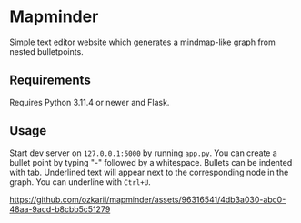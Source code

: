 # Mapminder
Simple text editor website which generates a mindmap-like graph from nested bulletpoints.

## Requirements
Requires Python 3.11.4 or newer and Flask.

## Usage
Start dev server on  ```127.0.0.1:5000``` by running ```app.py```.
You can create a bullet point by typing "-" followed by a whitespace. Bullets can be indented with tab.
Underlined text will appear next to the corresponding node in the graph. You can underline with ```Ctrl+U```.

https://github.com/ozkarii/mapminder/assets/96316541/4db3a030-abc0-48aa-9acd-b8cbb5c51279
